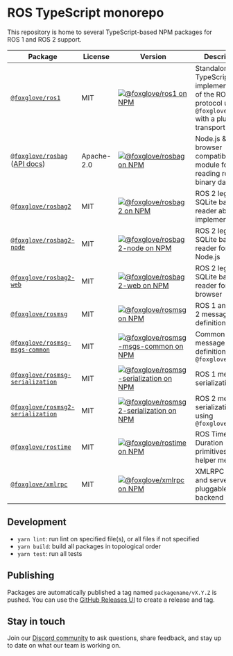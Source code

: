 # ROS TypeScript monorepo

This repository is home to several TypeScript-based NPM packages for ROS 1 and ROS 2 support.

| Package                                                                                                      | License    | Version                                                                                                                                                                  | Description                                                                                                          |
| ------------------------------------------------------------------------------------------------------------ | ---------- | ------------------------------------------------------------------------------------------------------------------------------------------------------------------------ | -------------------------------------------------------------------------------------------------------------------- |
| [`@foxglove/ros1`](./packages/ros1)                                                                          | MIT        | [![@foxglove/ros1 on NPM](https://img.shields.io/npm/v/@foxglove/ros1)](https://www.npmjs.com/package/@foxglove/ros1)                                                    | Standalone TypeScript implementation of the ROS 1 protocol using `@foxglove/xmlrpc` with a pluggable transport layer |
| [`@foxglove/rosbag`](./packages/rosbag) ([API docs](https://foxglove.github.io/ros-typescript/rosbag-docs/)) | Apache-2.0 | [![@foxglove/rosbag on NPM](https://img.shields.io/npm/v/@foxglove/rosbag)](https://www.npmjs.com/package/@foxglove/rosbag)                                              | Node.js & browser compatible module for reading rosbag binary data files                                             |
| [`@foxglove/rosbag2`](./packages/rosbag2)                                                                    | MIT        | [![@foxglove/rosbag2 on NPM](https://img.shields.io/npm/v/@foxglove/rosbag2)](https://www.npmjs.com/package/@foxglove/rosbag2)                                           | ROS 2 legacy SQLite bag reader abstract implementation                                                               |
| [`@foxglove/rosbag2-node`](./packages/rosbag2-node)                                                          | MIT        | [![@foxglove/rosbag2-node on NPM](https://img.shields.io/npm/v/@foxglove/rosbag2-node)](https://www.npmjs.com/package/@foxglove/rosbag2-node)                            | ROS 2 legacy SQLite bag reader for Node.js                                                                           |
| [`@foxglove/rosbag2-web`](./packages/rosbag2-web)                                                            | MIT        | [![@foxglove/rosbag2-web on NPM](https://img.shields.io/npm/v/@foxglove/rosbag2-web)](https://www.npmjs.com/package/@foxglove/rosbag2-web)                               | ROS 2 legacy SQLite bag reader for the browser                                                                       |
| [`@foxglove/rosmsg`](./packages/rosmsg)                                                                      | MIT        | [![@foxglove/rosmsg on NPM](https://img.shields.io/npm/v/@foxglove/rosmsg)](https://www.npmjs.com/package/@foxglove/rosmsg)                                              | ROS 1 and ROS 2 message definition parser                                                                            |
| [`@foxglove/rosmsg-msgs-common`](./packages/rosmsg-msgs-common)                                              | MIT        | [![@foxglove/rosmsg-msgs-common on NPM](https://img.shields.io/npm/v/@foxglove/rosmsg-msgs-common)](https://www.npmjs.com/package/@foxglove/rosmsg-msgs-common)          | Common ROS message definitions using `@foxglove/rosmsg`                                                              |
| [`@foxglove/rosmsg-serialization`](./packages/rosmsg-serialization)                                          | MIT        | [![@foxglove/rosmsg-serialization on NPM](https://img.shields.io/npm/v/@foxglove/rosmsg-serialization)](https://www.npmjs.com/package/@foxglove/rosmsg-serialization)    | ROS 1 message serialization                                                                                          |
| [`@foxglove/rosmsg2-serialization`](./packages/rosmsg2-serialization)                                        | MIT        | [![@foxglove/rosmsg2-serialization on NPM](https://img.shields.io/npm/v/@foxglove/rosmsg2-serialization)](https://www.npmjs.com/package/@foxglove/rosmsg2-serialization) | ROS 2 message serialization using `@foxglove/cdr`                                                                    |
| [`@foxglove/rostime`](./packages/rostime)                                                                    | MIT        | [![@foxglove/rostime on NPM](https://img.shields.io/npm/v/@foxglove/rostime)](https://www.npmjs.com/package/@foxglove/rostime)                                           | ROS Time and Duration primitives and helper methods                                                                  |
| [`@foxglove/xmlrpc`](./packages/xmlrpc)                                                                      | MIT        | [![@foxglove/xmlrpc on NPM](https://img.shields.io/npm/v/@foxglove/xmlrpc)](https://www.npmjs.com/package/@foxglove/xmlrpc)                                              | XMLRPC client and server with pluggable server backend                                                               |

## Development

- `yarn lint`: run lint on specified file(s), or all files if not specified
- `yarn build`: build all packages in topological order
- `yarn test`: run all tests

## Publishing

Packages are automatically published a tag named `packagename/vX.Y.Z` is pushed. You can use the [GitHub Releases UI](https://docs.github.com/en/repositories/releasing-projects-on-github/managing-releases-in-a-repository#creating-a-release) to create a release and tag.

## Stay in touch

Join our [Discord community](https://foxglove.dev/chat) to ask questions, share feedback, and stay up to date on what our team is working on.
